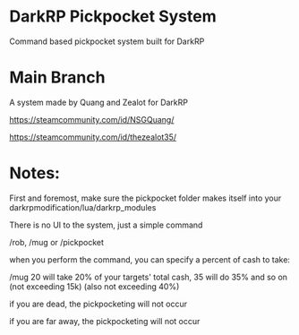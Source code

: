 # DarkRP Pickpocket System
 Command based pickpocket system built for DarkRP

# Main Branch

A system made by Quang and Zealot for DarkRP

https://steamcommunity.com/id/NSGQuang/

https://steamcommunity.com/id/thezealot35/

# Notes:

First and foremost, make sure the pickpocket folder makes itself into your darkrpmodification/lua/darkrp_modules

There is no UI to the system, just a simple command

/rob, /mug or /pickpocket

when you perform the command, you can specify a percent of cash to take:

/mug 20 will take 20% of your targets' total cash, 35 will do 35% and so on (not exceeding 15k) (also not exceeding 40%)

if you are dead, the pickpocketing will not occur

if you are far away, the pickpocketing will not occur

